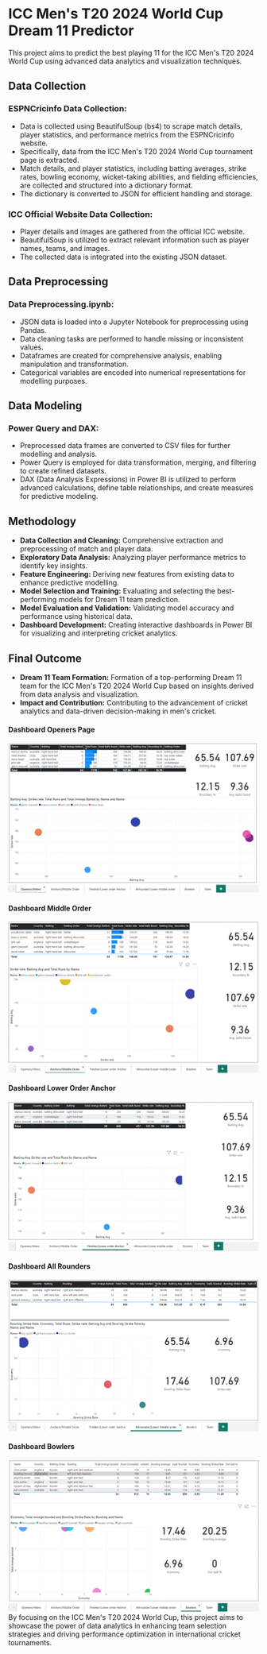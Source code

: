 # ICC Men's T20 2024 World Cup Dream 11 Predictor

This project aims to predict the best playing 11 for the ICC Men's T20 2024 World Cup using advanced data analytics and visualization techniques.

## Data Collection

### ESPNCricinfo Data Collection:
- Data is collected using BeautifulSoup (bs4) to scrape match details, player statistics, and performance metrics from the ESPNCricinfo website.
- Specifically, data from the ICC Men's T20 2024 World Cup tournament page is extracted.
- Match details, and player statistics, including batting averages, strike rates, bowling economy, wicket-taking abilities, and fielding efficiencies, are collected and structured into a dictionary format.
- The dictionary is converted to JSON for efficient handling and storage.

### ICC Official Website Data Collection:
- Player details and images are gathered from the official ICC website.
- BeautifulSoup is utilized to extract relevant information such as player names, teams, and images.
- The collected data is integrated into the existing JSON dataset.

## Data Preprocessing

### Data Preprocessing.ipynb:
- JSON data is loaded into a Jupyter Notebook for preprocessing using Pandas.
- Data cleaning tasks are performed to handle missing or inconsistent values.
- Dataframes are created for comprehensive analysis, enabling manipulation and transformation.
- Categorical variables are encoded into numerical representations for modelling purposes.

## Data Modeling

### Power Query and DAX:
- Preprocessed data frames are converted to CSV files for further modelling and analysis.
- Power Query is employed for data transformation, merging, and filtering to create refined datasets.
- DAX (Data Analysis Expressions) in Power BI is utilized to perform advanced calculations, define table relationships, and create measures for predictive modeling.

## Methodology

- **Data Collection and Cleaning:** Comprehensive extraction and preprocessing of match and player data.
- **Exploratory Data Analysis:** Analyzing player performance metrics to identify key insights.
- **Feature Engineering:** Deriving new features from existing data to enhance predictive modelling.
- **Model Selection and Training:** Evaluating and selecting the best-performing models for Dream 11 team prediction.
- **Model Evaluation and Validation:** Validating model accuracy and performance using historical data.
- **Dashboard Development:** Creating interactive dashboards in Power BI for visualizing and interpreting cricket analytics.

## Final Outcome

- **Dream 11 Team Formation:** Formation of a top-performing Dream 11 team for the ICC Men's T20 2024 World Cup based on insights derived from data analysis and visualization.
- **Impact and Contribution:** Contributing to the advancement of cricket analytics and data-driven decision-making in men's cricket.
#### Dashboard Openers Page

![Dashboard Openers Page](https://github.com/mishraji900/Best_t20_team_2024/blob/main/Screenshot%202024-07-14%20041834.png)

#### Dashboard Middle Order

![Dashboard Middle Order](https://github.com/mishraji900/Best_t20_team_2024/blob/main/Screenshot%202024-07-14%20041846.png)

#### Dashboard Lower Order Anchor

![Dashboard Lower Order Anchor](https://github.com/mishraji900/Best_t20_team_2024/blob/main/Screenshot%202024-07-14%20041855.png)

#### Dashboard All Rounders

![Dashboard All Rounders](https://github.com/mishraji900/Best_t20_team_2024/blob/main/Screenshot%202024-07-14%20041905.png)

#### Dashboard Bowlers

![Dashboard Bowlers](https://github.com/mishraji900/Best_t20_team_2024/blob/main/Screenshot%202024-07-14%20041914.png)
By focusing on the ICC Men's T20 2024 World Cup, this project aims to showcase the power of data analytics in enhancing team selection strategies and driving performance optimization in international cricket tournaments.
